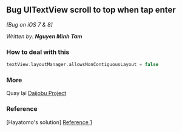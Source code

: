 ## Bug UITextView scroll to top when tap enter

*[Bug on iOS 7 & 8]*

*Written by: __Nguyen Minh Tam__*

### How to deal with this

```swift
textView.layoutManager.allowsNonContiguousLayout = false
```

### More

Quay lại [Daijobu Project][Daijobu]

### Reference

[Hayatomo's solution] [Reference 1]

[Daijobu]: https://github.com/nmint8m/daijobu

[Reference 1]: http://hayatomo.com/1307